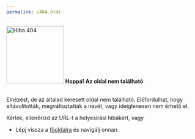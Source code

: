 ```yaml
---
permalink: /404.html
---
```


<img src="https://upload.wikimedia.org/wikipedia/commons/9/9d/Finland_road_sign_F31-404.svg" alt="Hiba 404" width="150">
<b> Hoppá! Az oldal nem található </b><br>
 <br>

Elnézést, de az általad keresett oldal nem található. Előfordulhat, hogy eltávolították, megváltoztatták a nevét, vagy ideiglenesen nem érhető el.

Kérlek, ellenőrizd az URL-t a helyesírási hibákért, vagy

- Lépj vissza a [főoldalra](http://sbalint.hu) és navigálj onnan.

